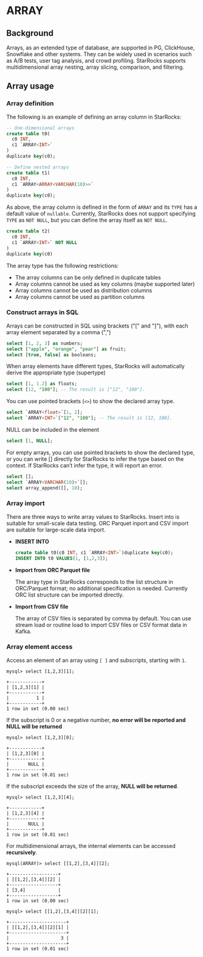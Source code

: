 # ARRAY

## Background

Arrays, as an extended type of database, are supported in PG, ClickHouse, Snowflake and other systems. They can be widely used in scenarios such as A/B tests, user tag analysis, and crowd profiling. StarRocks supports multidimensional array nesting, array slicing, comparison, and filtering.

## Array usage

### Array definition

The following is an example of defining an array column in StarRocks:

~~~SQL
-- One-dimensional arrays
create table t0(
  c0 INT,
  c1 `ARRAY<INT>`
)
duplicate key(c0);

-- Define nested arrays
create table t1(
  c0 INT,
  c1 `ARRAY<ARRAY<VARCHAR(10)>>`
)
duplicate key(c0);
~~~

As above, the array column is defined in the form of `ARRAY` and its `TYPE` has  a default value of `nullable`. Currently, StarRocks does not support specifying `TYPE` as `NOT NULL`, but you can define the array itself as `NOT NULL`.

~~~SQL
create table t2(
  c0 INT,
  c1 `ARRAY<INT>` NOT NULL
)
duplicate key(c0)
~~~

The array type has the following restrictions:

* The array columns can be only defined in duplicate tables
* Array columns cannot be used as key columns (maybe supported later)
* Array columns cannot be used as distribution columns
* Array columns cannot be used as partition columns

### Construct arrays in SQL

Arrays can be constructed in SQL using brackets ("[" and "]"), with each array element separated by a comma (",")

~~~SQL
select [1, 2, 3] as numbers;
select ["apple", "orange", "pear"] as fruit;
select [true, false] as booleans;
~~~

When array elements have different types, StarRocks will automatically derive the appropriate type (supertype)

~~~SQL
select [1, 1.2] as floats;
select [12, "100"]; -- The result is ["12", "100"].
~~~

You can use pointed brackets (`<>`) to show the declared array type.

~~~SQL
select `ARRAY<float>`[1, 2];
select `ARRAY<INT>`["12", "100"]; -- The result is [12, 100].
~~~

NULL can be included in the element

~~~SQL
select [1, NULL];
~~~

For empty arrays, you can use pointed brackets to show the declared type, or you can write \[\] directly for StarRocks to infer the type based on the context. If StarRocks can’t infer the type, it will report an error.

~~~SQL
select [];
select `ARRAY<VARCHAR(10)>`[];
select array_append([], 10);
~~~

### Array import

There are three ways to write array values to StarRocks. Insert into is suitable for small-scale data testing. ORC Parquet inport and CSV import are suitable for large-scale data import.

* **INSERT INTO**

  ~~~SQL
  create table t0(c0 INT, c1 `ARRAY<INT>`)duplicate key(c0);
  INSERT INTO t0 VALUES(1, [1,2,3]);
  ~~~

* **Import from ORC Parquet file**

  The array type in StarRocks corresponds to the list structure in ORC/Parquet format; no additional specification is needed. Currently ORC list structure can be imported directly.

* **Import from CSV file**

  The array of CSV files is separated by comma by default. You can use stream load or routine load to import CSV files or CSV format data in Kafka.

### Array element access

Access an element of an array using `[ ]` and subscripts, starting with `1`.

~~~Plain Text
mysql> select [1,2,3][1];

+------------+
| [1,2,3][1] |
+------------+
|          1 |
+------------+
1 row in set (0.00 sec)
~~~

If the subscript is 0 or a negative number, **no error will be reported and NULL will be returned**

~~~Plain Text
mysql> select [1,2,3][0];

+------------+
| [1,2,3][0] |
+------------+
|       NULL |
+------------+
1 row in set (0.01 sec)
~~~

If the subscript exceeds the size of the array, **NULL will be returned**.

~~~Plain Text
mysql> select [1,2,3][4];

+------------+
| [1,2,3][4] |
+------------+
|       NULL |
+------------+
1 row in set (0.01 sec)
~~~

For multidimensional arrays, the internal elements can be accessed **recursively**.

~~~Plain Text
mysql(ARRAY)> select [[1,2],[3,4]][2];

+------------------+
| [[1,2],[3,4]][2] |
+------------------+
| [3,4]            |
+------------------+
1 row in set (0.00 sec)

mysql> select [[1,2],[3,4]][2][1];

+---------------------+
| [[1,2],[3,4]][2][1] |
+---------------------+
|                   3 |
+---------------------+
1 row in set (0.01 sec)
~~~
